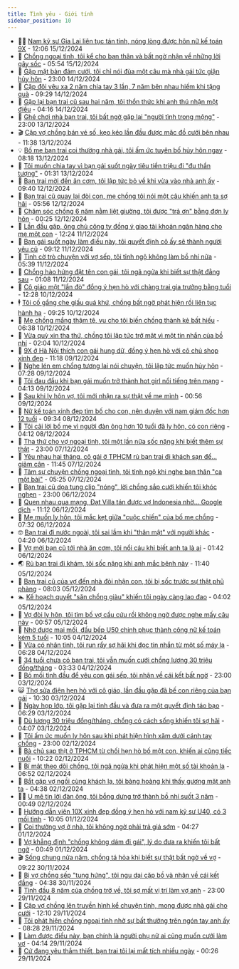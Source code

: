 ```yaml
---
title: Tình yêu - Giới tính
sidebar_position: 10
---
```


<!-- dantri-tinh-yeu-gioi-tinh:START -->
- 👨‍🏫 [Nam kỹ sư Gia Lai liên tục tán tỉnh, nóng lòng được hôn nữ kế toán 9X](https://dantri.com.vn/tinh-yeu-gioi-tinh/nam-ky-su-gia-lai-lien-tuc-tan-tinh-nong-long-duoc-hon-nu-ke-toan-9x-20241215055120499.htm) - 12:06 15/12/2024
- 🦣 [Chồng ngoại tình, tôi kể cho bạn thân và bất ngờ nhận về những lời gây sốc](https://dantri.com.vn/tinh-yeu-gioi-tinh/chong-ngoai-tinh-toi-ke-cho-ban-than-va-bat-ngo-nhan-ve-nhung-loi-gay-soc-20241215125403252.htm) - 05:54 15/12/2024
- 🔭 [Gặp mặt bàn đám cưới, tôi chỉ nói đùa một câu mà nhà gái tức giận hủy hôn](https://dantri.com.vn/tinh-yeu-gioi-tinh/gap-mat-ban-dam-cuoi-toi-chi-noi-dua-mot-cau-ma-nha-gai-tuc-gian-huy-hon-20241214095929136.htm) - 23:00 14/12/2024
- 🧐 [Cặp đôi yêu xa 2 năm chia tay 3 lần, 7 năm bên nhau hiếm khi tặng quà](https://dantri.com.vn/tinh-yeu-gioi-tinh/cap-doi-yeu-xa-2-nam-chia-tay-3-lan-7-nam-ben-nhau-hiem-khi-tang-qua-20241214075137560.htm) - 09:29 14/12/2024
- 🫶 [Gặp lại bạn trai cũ sau hai năm, tôi thổn thức khi anh thú nhận một điều](https://dantri.com.vn/tinh-yeu-gioi-tinh/gap-lai-ban-trai-cu-sau-hai-nam-toi-thon-thuc-khi-anh-thu-nhan-mot-dieu-20241214020941753.htm) - 04:16 14/12/2024
- 💃 [Ghé chơi nhà bạn trai, tôi bất ngờ gặp lại &quot;người tình trong mộng&quot;](https://dantri.com.vn/tinh-yeu-gioi-tinh/ghe-choi-nha-ban-trai-toi-bat-ngo-gap-lai-nguoi-tinh-trong-mong-20241213161645198.htm) - 23:00 13/12/2024
- 🎬 [Cặp vợ chồng bán vé số, kẹo kéo lần đầu được mặc đồ cưới bên nhau](https://dantri.com.vn/tinh-yeu-gioi-tinh/cap-vo-chong-ban-ve-so-keo-keo-lan-dau-duoc-mac-do-cuoi-ben-nhau-20241213070350156.htm) - 11:38 13/12/2024
- 💡 [Bố mẹ bạn trai coi thường nhà gái, tôi ấm ức tuyên bố hủy hôn ngay](https://dantri.com.vn/tinh-yeu-gioi-tinh/bo-me-ban-trai-coi-thuong-nha-gai-toi-am-uc-tuyen-bo-huy-hon-ngay-20241213151654379.htm) - 08:18 13/12/2024
- 🙉 [Tôi muốn chia tay vì bạn gái suốt ngày tiêu tiền triệu đi &quot;đu thần tượng&quot;](https://dantri.com.vn/tinh-yeu-gioi-tinh/toi-muon-chia-tay-vi-ban-gai-suot-ngay-tieu-tien-trieu-di-du-than-tuong-20241213083044956.htm) - 01:31 13/12/2024
- 🚦 [Bạn trai mời đến ăn cơm, tôi lập tức bỏ về khi vừa vào nhà anh ấy](https://dantri.com.vn/tinh-yeu-gioi-tinh/ban-trai-moi-den-an-com-toi-lap-tuc-bo-ve-khi-vua-vao-nha-anh-ay-20241212124811705.htm) - 09:40 12/12/2024
- 🥸 [Bạn trai cũ quay lại đòi con, mẹ chồng tôi nói một câu khiến anh ta sợ hãi](https://dantri.com.vn/tinh-yeu-gioi-tinh/ban-trai-cu-quay-lai-doi-con-me-chong-toi-noi-mot-cau-khien-anh-ta-so-hai-20241212125441790.htm) - 05:56 12/12/2024
- 🤡 [Chăm sóc chồng 6 năm nằm liệt giường, tôi được &quot;trả ơn&quot; bằng đơn ly hôn](https://dantri.com.vn/tinh-yeu-gioi-tinh/cham-soc-chong-6-nam-nam-liet-giuong-toi-duoc-tra-on-bang-don-ly-hon-20241210233835127.htm) - 00:25 12/12/2024
- 🦩 [Lần đầu gặp, ông chủ công ty đồng ý giao tài khoản ngân hàng cho mẹ một con](https://dantri.com.vn/tinh-yeu-gioi-tinh/lan-dau-gap-ong-chu-cong-ty-dong-y-giao-tai-khoan-ngan-hang-cho-me-mot-con-20241211081227591.htm) - 12:24 11/12/2024
- 🤡 [Bạn gái suốt ngày làm điều này, tôi quyết định cô ấy sẽ thành người yêu cũ](https://dantri.com.vn/tinh-yeu-gioi-tinh/ban-gai-suot-ngay-lam-dieu-nay-toi-quyet-dinh-co-ay-se-thanh-nguoi-yeu-cu-20241211161130367.htm) - 09:12 11/12/2024
- 🌊 [Tình cờ trò chuyện với vợ sếp, tôi tỉnh ngộ không làm bồ nhí nữa](https://dantri.com.vn/tinh-yeu-gioi-tinh/tinh-co-tro-chuyen-voi-vo-sep-toi-tinh-ngo-khong-lam-bo-nhi-nua-20241210152244355.htm) - 05:39 11/12/2024
- 🐘 [Chồng hào hứng đặt tên con gái, tôi ngã ngửa khi biết sự thật đằng sau](https://dantri.com.vn/tinh-yeu-gioi-tinh/chong-hao-hung-dat-ten-con-gai-toi-nga-ngua-khi-biet-su-that-dang-sau-20241210140549878.htm) - 01:08 11/12/2024
- 🚀 [Cô giáo một &quot;lần đò&quot; đồng ý hẹn hò với chàng trai gia trưởng bằng tuổi](https://dantri.com.vn/tinh-yeu-gioi-tinh/co-giao-mot-lan-do-dong-y-hen-ho-voi-chang-trai-gia-truong-bang-tuoi-20241210070859646.htm) - 12:28 10/12/2024
- 🕴 [Tôi cố gắng che giấu quá khứ, chồng bất ngờ phát hiện rồi liên tục hành hạ](https://dantri.com.vn/tinh-yeu-gioi-tinh/toi-co-gang-che-giau-qua-khu-chong-bat-ngo-phat-hien-roi-lien-tuc-hanh-ha-20241210151111136.htm) - 09:25 10/12/2024
- 🚀 [Mẹ chồng mắng thậm tệ, vu cho tôi biến chồng thành kẻ bất hiếu](https://dantri.com.vn/tinh-yeu-gioi-tinh/me-chong-mang-tham-te-vu-cho-toi-bien-chong-thanh-ke-bat-hieu-20241210104411260.htm) - 06:38 10/12/2024
- 👺 [Vừa quỳ xin tha thứ, chồng tôi lập tức trở mặt vì một tin nhắn của bồ nhí](https://dantri.com.vn/tinh-yeu-gioi-tinh/vua-quy-xin-tha-thu-chong-toi-lap-tuc-tro-mat-vi-mot-tin-nhan-cua-bo-nhi-20241209170120708.htm) - 02:04 10/12/2024
- 💄 [9X ở Hà Nội thích con gái hung dữ, đồng ý hẹn hò với cô chủ shop xinh đẹp](https://dantri.com.vn/tinh-yeu-gioi-tinh/9x-o-ha-noi-thich-con-gai-hung-du-dong-y-hen-ho-voi-co-chu-shop-xinh-dep-20241209143011173.htm) - 11:18 09/12/2024
- 🌊 [Nghe lén em chồng tương lai nói chuyện, tôi lập tức muốn hủy hôn](https://dantri.com.vn/tinh-yeu-gioi-tinh/nghe-len-em-chong-tuong-lai-noi-chuyen-toi-lap-tuc-muon-huy-hon-20241209142443607.htm) - 07:28 09/12/2024
- 🚦 [Tôi đau đầu khi bạn gái muốn trở thành hot girl nổi tiếng trên mạng](https://dantri.com.vn/tinh-yeu-gioi-tinh/toi-dau-dau-khi-ban-gai-muon-tro-thanh-hot-girl-noi-tieng-tren-mang-20241209111311357.htm) - 04:13 09/12/2024
- 👹 [Sau khi ly hôn vợ, tôi mới nhận ra sự thật về mẹ mình](https://dantri.com.vn/tinh-yeu-gioi-tinh/sau-khi-ly-hon-vo-toi-moi-nhan-ra-su-that-ve-me-minh-20241208185312142.htm) - 00:56 09/12/2024
- 🚀 [Nữ kế toán xinh đẹp tìm bố cho con, nên duyên với nam giám đốc hơn 12 tuổi](https://dantri.com.vn/tinh-yeu-gioi-tinh/nu-ke-toan-xinh-dep-tim-bo-cho-con-nen-duyen-voi-nam-giam-doc-hon-12-tuoi-20241208024435947.htm) - 09:34 08/12/2024
- 🌁 [Tôi cãi lời bố mẹ vì người đàn ông hơn 10 tuổi đã ly hôn, có con riêng](https://dantri.com.vn/tinh-yeu-gioi-tinh/toi-cai-loi-bo-me-vi-nguoi-dan-ong-hon-10-tuoi-da-ly-hon-co-con-rieng-20241208093106777.htm) - 04:12 08/12/2024
- 🧰 [Tha thứ cho vợ ngoại tình, tôi một lần nữa sốc nặng khi biết thêm sự thật](https://dantri.com.vn/tinh-yeu-gioi-tinh/tha-thu-cho-vo-ngoai-tinh-toi-mot-lan-nua-soc-nang-khi-biet-them-su-that-20241207183748625.htm) - 23:00 07/12/2024
- 🦅 [Yêu nhau hai tháng, cô gái ở TPHCM rủ bạn trai đi khách sạn để... giảm cân](https://dantri.com.vn/tinh-yeu-gioi-tinh/yeu-nhau-hai-thang-co-gai-o-tphcm-ru-ban-trai-di-khach-san-de-giam-can-20241207063354591.htm) - 11:45 07/12/2024
- 🌈 [Tâm sự chuyện chồng ngoại tình, tôi tỉnh ngộ khi nghe bạn thân &quot;ca một bài&quot;](https://dantri.com.vn/tinh-yeu-gioi-tinh/tam-su-chuyen-chong-ngoai-tinh-toi-tinh-ngo-khi-nghe-ban-than-ca-mot-bai-20241206153313642.htm) - 05:25 07/12/2024
- 🌋 [Bạn trai cũ dọa tung clip &quot;nóng&quot;, lời chồng sắp cưới khiến tôi khóc nghẹn](https://dantri.com.vn/tinh-yeu-gioi-tinh/ban-trai-cu-doa-tung-clip-nong-loi-chong-sap-cuoi-khien-toi-khoc-nghen-20241206144800688.htm) - 23:00 06/12/2024
- 👺 [Quen nhau qua mạng, Đạt Villa tán được vợ Indonesia nhờ... Google dịch](https://dantri.com.vn/tinh-yeu-gioi-tinh/quen-nhau-qua-mang-dat-villa-tan-duoc-vo-indonesia-nho-google-dich-20241203195741139.htm) - 11:12 06/12/2024
- 🎃 [Mẹ muốn ly hôn, tôi mắc kẹt giữa &quot;cuộc chiến&quot; của bố mẹ chồng](https://dantri.com.vn/tinh-yeu-gioi-tinh/me-muon-ly-hon-toi-mac-ket-giua-cuoc-chien-cua-bo-me-chong-20241205102359584.htm) - 07:32 06/12/2024
- 🤓 [Bạn trai đi nước ngoài, tôi sai lầm khi &quot;thân mật&quot; với người khác](https://dantri.com.vn/tinh-yeu-gioi-tinh/ban-trai-di-nuoc-ngoai-toi-sai-lam-khi-than-mat-voi-nguoi-khac-20241206103628160.htm) - 04:20 06/12/2024
- 🤠 [Vợ mời bạn cũ tới nhà ăn cơm, tôi nổi cáu khi biết anh ta là ai](https://dantri.com.vn/tinh-yeu-gioi-tinh/vo-moi-ban-cu-toi-nha-an-com-toi-noi-cau-khi-biet-anh-ta-la-ai-20241204163230917.htm) - 01:42 06/12/2024
- 🌏 [Rủ bạn trai đi khám, tôi sốc nặng khi anh mắc bệnh này](https://dantri.com.vn/tinh-yeu-gioi-tinh/ru-ban-trai-di-kham-toi-soc-nang-khi-anh-mac-benh-nay-20241205154010349.htm) - 11:40 05/12/2024
- 🚀 [Bạn trai cũ của vợ đến nhà đòi nhận con, tôi bị sốc trước sự thật phũ phàng](https://dantri.com.vn/tinh-yeu-gioi-tinh/ban-trai-cu-cua-vo-den-nha-doi-nhan-con-toi-bi-soc-truoc-su-that-phu-phang-20241204120948738.htm) - 08:03 05/12/2024
- 🏊 [Kế hoạch quyết &quot;săn chồng giàu&quot; khiến tôi ngày càng lao đao](https://dantri.com.vn/tinh-yeu-gioi-tinh/ke-hoach-quyet-san-chong-giau-khien-toi-ngay-cang-lao-dao-20241205080744410.htm) - 04:02 05/12/2024
- 🦒 [Vợ đòi ly hôn, tôi tìm bố vợ cầu cứu rồi không ngờ được nghe mấy câu này](https://dantri.com.vn/tinh-yeu-gioi-tinh/vo-doi-ly-hon-toi-tim-bo-vo-cau-cuu-roi-khong-ngo-duoc-nghe-may-cau-nay-20241203154528380.htm) - 00:57 05/12/2024
- 💂 [Nhờ được mai mối, đầu bếp U50 chinh phục thành công nữ kế toán kém 5 tuổi](https://dantri.com.vn/tinh-yeu-gioi-tinh/nho-duoc-mai-moi-dau-bep-u50-chinh-phuc-thanh-cong-nu-ke-toan-kem-5-tuoi-20241204133323532.htm) - 10:05 04/12/2024
- 💫 [Vừa có nhân tình, tôi run rẩy sợ hãi khi đọc tin nhắn từ một số máy lạ](https://dantri.com.vn/tinh-yeu-gioi-tinh/vua-co-nhan-tinh-toi-run-ray-so-hai-khi-doc-tin-nhan-tu-mot-so-may-la-20241204120447027.htm) - 06:28 04/12/2024
- 🧠 [34 tuổi chưa có bạn trai, tôi vẫn muốn cưới chồng lương 30 triệu đồng/tháng](https://dantri.com.vn/tinh-yeu-gioi-tinh/34-tuoi-chua-co-ban-trai-toi-van-muon-cuoi-chong-luong-30-trieu-dongthang-20241204091149491.htm) - 03:33 04/12/2024
- 🎡 [Bỏ mối tình đầu để yêu con gái sếp, tôi nhận về cái kết bất ngờ](https://dantri.com.vn/tinh-yeu-gioi-tinh/bo-moi-tinh-dau-de-yeu-con-gai-sep-toi-nhan-ve-cai-ket-bat-ngo-20241204010457934.htm) - 23:00 03/12/2024
- 😺 [Thợ sửa điện hẹn hò với cô giáo, lần đầu gặp đã bế con riêng của bạn gái](https://dantri.com.vn/tinh-yeu-gioi-tinh/tho-sua-dien-hen-ho-voi-co-giao-lan-dau-gap-da-be-con-rieng-cua-ban-gai-20241203151131956.htm) - 10:30 03/12/2024
- 🥰 [Ngày họp lớp, tôi gặp lại tình đầu và đưa ra một quyết định táo bạo](https://dantri.com.vn/tinh-yeu-gioi-tinh/ngay-hop-lop-toi-gap-lai-tinh-dau-va-dua-ra-mot-quyet-dinh-tao-bao-20241203120408725.htm) - 06:29 03/12/2024
- 🐲 [Dù lương 30 triệu đồng/tháng, chồng có cách sống khiến tôi sợ hãi](https://dantri.com.vn/tinh-yeu-gioi-tinh/du-luong-30-trieu-dongthang-chong-co-cach-song-khien-toi-so-hai-20241203110401681.htm) - 04:07 03/12/2024
- 🌝 [Tôi ấm ức muốn ly hôn sau khi phát hiện hình xăm dưới cánh tay chồng](https://dantri.com.vn/tinh-yeu-gioi-tinh/toi-am-uc-muon-ly-hon-sau-khi-phat-hien-hinh-xam-duoi-canh-tay-chong-20241203011037316.htm) - 23:00 02/12/2024
- 🐲 [Bà chủ sạp thịt ở TPHCM từ chối hẹn hò bố một con, khiến ai cũng tiếc nuối](https://dantri.com.vn/tinh-yeu-gioi-tinh/ba-chu-sap-thit-o-tphcm-tu-choi-hen-ho-bo-mot-con-khien-ai-cung-tiec-nuoi-20241202120742998.htm) - 10:22 02/12/2024
- 📝 [Bí mật theo dõi chồng, tôi ngã ngửa khi phát hiện một số tài khoản lạ](https://dantri.com.vn/tinh-yeu-gioi-tinh/bi-mat-theo-doi-chong-toi-nga-ngua-khi-phat-hien-mot-so-tai-khoan-la-20241202115651160.htm) - 06:52 02/12/2024
- 🦏 [Bắt gặp vợ ngồi cùng khách lạ, tôi bàng hoàng khi thấy gương mặt anh ta](https://dantri.com.vn/tinh-yeu-gioi-tinh/bat-gap-vo-ngoi-cung-khach-la-toi-bang-hoang-khi-thay-guong-mat-anh-ta-20241202101945630.htm) - 04:38 02/12/2024
- 🧑‍🏫 [U mê tin lời đàn ông, tôi bỗng dưng trở thành bồ nhí suốt 3 năm](https://dantri.com.vn/tinh-yeu-gioi-tinh/u-me-tin-loi-dan-ong-toi-bong-dung-tro-thanh-bo-nhi-suot-3-nam-20241202074448054.htm) - 00:49 02/12/2024
- 🦍 [Hướng dẫn viên 10X xinh đẹp đồng ý hẹn hò với nam kỹ sư U40, có 3 mối tình](https://dantri.com.vn/tinh-yeu-gioi-tinh/huong-dan-vien-10x-xinh-dep-dong-y-hen-ho-voi-nam-ky-su-u40-co-3-moi-tinh-20241201081256744.htm) - 10:05 01/12/2024
- 🌋 [Coi thường vợ ở nhà, tôi không ngờ phải trả giá sớm](https://dantri.com.vn/tinh-yeu-gioi-tinh/coi-thuong-vo-o-nha-toi-khong-ngo-phai-tra-gia-som-20241201102523012.htm) - 04:27 01/12/2024
- 💯 [Vợ khẳng định &quot;chồng không dám đi gái&quot;, lý do đưa ra khiến tôi bất ngờ](https://dantri.com.vn/tinh-yeu-gioi-tinh/vo-khang-dinh-chong-khong-dam-di-gai-ly-do-dua-ra-khien-toi-bat-ngo-20241130105241044.htm) - 00:49 01/12/2024
- 🎬 [Sống chung nửa năm, chồng tá hỏa khi biết sự thật bất ngờ về vợ](https://dantri.com.vn/tinh-yeu-gioi-tinh/song-chung-nua-nam-chong-ta-hoa-khi-biet-su-that-bat-ngo-ve-vo-20241130052551694.htm) - 09:22 30/11/2024
- 📝 [Bị vợ chồng sếp &quot;tung hứng&quot;, tôi ngu dại cặp bồ và nhận về cái kết đắng](https://dantri.com.vn/tinh-yeu-gioi-tinh/bi-vo-chong-sep-tung-hung-toi-ngu-dai-cap-bo-va-nhan-ve-cai-ket-dang-20241030220930961.htm) - 04:38 30/11/2024
- 🧐 [Tình đầu 8 năm của chồng trở về, tôi sợ mất vị trí làm vợ anh](https://dantri.com.vn/tinh-yeu-gioi-tinh/tinh-dau-8-nam-cua-chong-tro-ve-toi-so-mat-vi-tri-lam-vo-anh-20241111213317708.htm) - 23:00 29/11/2024
- 🤠 [Cặp vợ chồng lên truyền hình kể chuyện tình, mong được nhà gái cho cưới](https://dantri.com.vn/tinh-yeu-gioi-tinh/cap-vo-chong-len-truyen-hinh-ke-chuyen-tinh-mong-duoc-nha-gai-cho-cuoi-20241129145234364.htm) - 12:10 29/11/2024
- 💼 [Tôi phát hiện chồng ngoại tình nhờ sự bất thường trên ngón tay anh ấy](https://dantri.com.vn/tinh-yeu-gioi-tinh/toi-phat-hien-chong-ngoai-tinh-nho-su-bat-thuong-tren-ngon-tay-anh-ay-20241129113747222.htm) - 08:28 29/11/2024
- 💪 [Làm được điều này, bạn chính là người phụ nữ ai cũng muốn cưới làm vợ](https://dantri.com.vn/tinh-yeu-gioi-tinh/lam-duoc-dieu-nay-ban-chinh-la-nguoi-phu-nu-ai-cung-muon-cuoi-lam-vo-20241128185053018.htm) - 04:14 29/11/2024
- 💂 [Cứ đang yêu thắm thiết, bạn trai tôi lại mất tích nhiều ngày](https://dantri.com.vn/tinh-yeu-gioi-tinh/cu-dang-yeu-tham-thiet-ban-trai-toi-lai-mat-tich-nhieu-ngay-20241129072556857.htm) - 00:26 29/11/2024<!-- dantri-tinh-yeu-gioi-tinh:END -->
